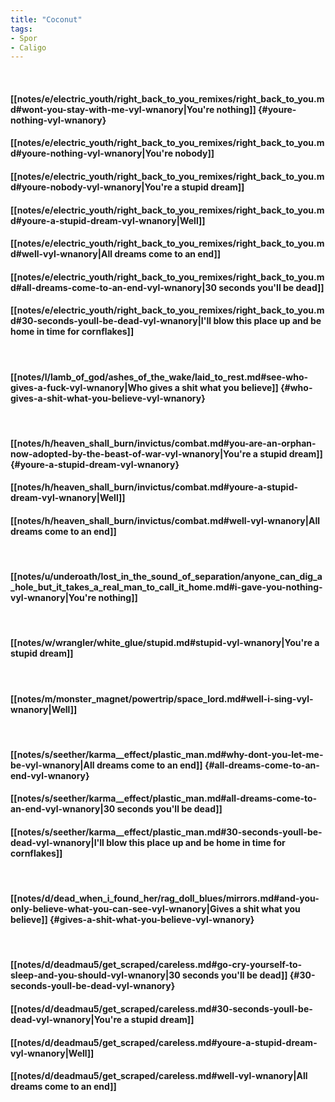 ```yaml
---
title: "Coconut"
tags:
- Spor
- Caligo
---
```

&nbsp;
#### [[notes/e/electric_youth/right_back_to_you_remixes/right_back_to_you.md#wont-you-stay-with-me-vyl-wnanory|You're nothing]] {#youre-nothing-vyl-wnanory}
#### [[notes/e/electric_youth/right_back_to_you_remixes/right_back_to_you.md#youre-nothing-vyl-wnanory|You're nobody]]
#### [[notes/e/electric_youth/right_back_to_you_remixes/right_back_to_you.md#youre-nobody-vyl-wnanory|You're a stupid dream]]
#### [[notes/e/electric_youth/right_back_to_you_remixes/right_back_to_you.md#youre-a-stupid-dream-vyl-wnanory|Well]]
#### [[notes/e/electric_youth/right_back_to_you_remixes/right_back_to_you.md#well-vyl-wnanory|All dreams come to an end]]
#### [[notes/e/electric_youth/right_back_to_you_remixes/right_back_to_you.md#all-dreams-come-to-an-end-vyl-wnanory|30 seconds you'll be dead]]
#### [[notes/e/electric_youth/right_back_to_you_remixes/right_back_to_you.md#30-seconds-youll-be-dead-vyl-wnanory|I'll blow this place up and be home in time for cornflakes]]
&nbsp;
#### [[notes/l/lamb_of_god/ashes_of_the_wake/laid_to_rest.md#see-who-gives-a-fuck-vyl-wnanory|Who gives a shit what you believe]] {#who-gives-a-shit-what-you-believe-vyl-wnanory}
&nbsp;
#### [[notes/h/heaven_shall_burn/invictus/combat.md#you-are-an-orphan-now-adopted-by-the-beast-of-war-vyl-wnanory|You're a stupid dream]] {#youre-a-stupid-dream-vyl-wnanory}
#### [[notes/h/heaven_shall_burn/invictus/combat.md#youre-a-stupid-dream-vyl-wnanory|Well]]
#### [[notes/h/heaven_shall_burn/invictus/combat.md#well-vyl-wnanory|All dreams come to an end]]
&nbsp;
#### [[notes/u/underoath/lost_in_the_sound_of_separation/anyone_can_dig_a_hole_but_it_takes_a_real_man_to_call_it_home.md#i-gave-you-nothing-vyl-wnanory|You're nothing]]
&nbsp;
#### [[notes/w/wrangler/white_glue/stupid.md#stupid-vyl-wnanory|You're a stupid dream]]
&nbsp;
#### [[notes/m/monster_magnet/powertrip/space_lord.md#well-i-sing-vyl-wnanory|Well]]
&nbsp;
#### [[notes/s/seether/karma__effect/plastic_man.md#why-dont-you-let-me-be-vyl-wnanory|All dreams come to an end]] {#all-dreams-come-to-an-end-vyl-wnanory}
#### [[notes/s/seether/karma__effect/plastic_man.md#all-dreams-come-to-an-end-vyl-wnanory|30 seconds you'll be dead]]
#### [[notes/s/seether/karma__effect/plastic_man.md#30-seconds-youll-be-dead-vyl-wnanory|I'll blow this place up and be home in time for cornflakes]]
&nbsp;
#### [[notes/d/dead_when_i_found_her/rag_doll_blues/mirrors.md#and-you-only-believe-what-you-can-see-vyl-wnanory|Gives a shit what you believe]] {#gives-a-shit-what-you-believe-vyl-wnanory}
&nbsp;
#### [[notes/d/deadmau5/get_scraped/careless.md#go-cry-yourself-to-sleep-and-you-should-vyl-wnanory|30 seconds you'll be dead]] {#30-seconds-youll-be-dead-vyl-wnanory}
#### [[notes/d/deadmau5/get_scraped/careless.md#30-seconds-youll-be-dead-vyl-wnanory|You're a stupid dream]]
#### [[notes/d/deadmau5/get_scraped/careless.md#youre-a-stupid-dream-vyl-wnanory|Well]]
#### [[notes/d/deadmau5/get_scraped/careless.md#well-vyl-wnanory|All dreams come to an end]]
